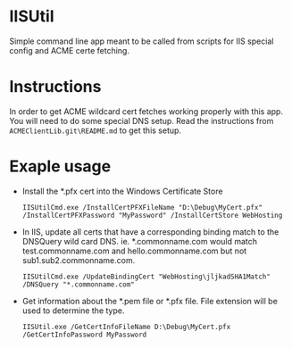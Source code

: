 IISUtil
=======

Simple command line app meant to be called from scripts for IIS special config and ACME certe fetching.

# Instructions
In order to get ACME wildcard cert fetches working properly with this app.  You will need to do some special DNS setup.  Read the instructions from `ACMEClientLib.git\README.md` to get this setup.


# Exaple usage


* Install the *.pfx cert into the Windows Certificate Store
  ```
  IISUtilCmd.exe /InstallCertPFXFileName "D:\Debug\MyCert.pfx" /InstallCertPFXPassword "MyPassword" /InstallCertStore WebHosting
  ```
* In IIS, update all certs that have a corresponding binding match to the DNSQuery wild card DNS.  ie. *.commonname.com would match test.commonname.com and hello.commonname.com but not sub1.sub2.commonname.com.
  ```
  IISUtilCmd.exe /UpdateBindingCert "WebHosting\jljkadSHA1Match" /DNSQuery "*.commonname.com"
  ```
* Get information about the *.pem file or *.pfx file.  File extension will be used to determine the type.
  ```
  IISUtil.exe /GetCertInfoFileName D:\Debug\MyCert.pfx /GetCertInfoPassword MyPassword
  ```
